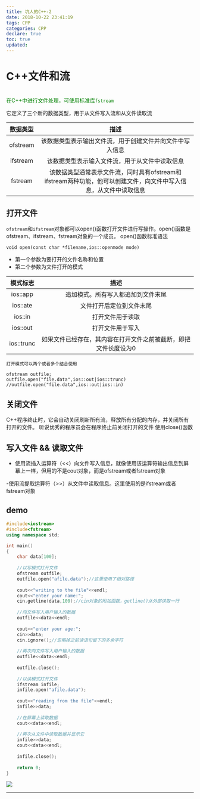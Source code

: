 ```yaml
---
title: 坑人的C++-2
date: 2018-10-22 23:41:19
tags: CPP
categories: CPP
declare: true
toc: true
updated:
---
```

# C++文件和流
<br><font color="green">在C++中进行文件处理，可使用标准库`fstream`</font>

它定义了三个新的数据类型，用于从文件写入流和从文件读取流

|数据类型|描述|
|:-:|:-:|
|ofstream|该数据类型表示输出文件流，用于创建文件并向文件中写入信息|
|ifstream|该数据类型表示输入文件流，用于从文件中读取信息|
|fstream|该数据类型通常表示文件流，同时具有ofstream和ifstream两种功能，他可以创建文件，向文件中写入信息，从文件中读取信息|

<!-- more -->

## 打开文件
`ofstream`和`ifstream`对象都可以open()函数打开文件进行写操作。open()函数是ofstream、ifstream、fstream对象的一个成员。
open()函数标准语法

	void open(const char *filename,ios::openmode mode)
- 第一个参数为要打开的文件名称和位置
- 第二个参数为文件打开的模式

|模式标志|描述|
|:-:|:-:|
|ios::app|追加模式。所有写入都追加到文件末尾|
|ios::ate|文件打开后定位到文件末尾|
|ios::in|打开文件用于读取|
|ios::out|打开文件用于写入|
|ios::trunc|如果文件已经存在，其内容在打开文件之前被截断，即把文件长度设为0|

`打开模式可以两个或者多个结合使用`

	ofstream outfile;
    outfile.open("file.data",ios::out|ios::trunc)
    //outfile.open("file.data",ios::out|ios::in)

## 关闭文件
C++程序终止时，它会自动关闭刷新所有流，释放所有分配的内存，并关闭所有打开的文件。
听说优秀的程序员会在程序终止前关闭打开的文件
	使用close()函数

## 写入文件 && 读取文件
- 使用流插入运算符（<<）向文件写入信息，就像使用该运算符输出信息到屏幕上一样，但用的不是cout对象，而是ofstream或者fstream对象

-使用流提取运算符（>>）从文件中读取信息。这里使用的是ifstream或者fstream对象

## demo 

```c++
#include<iostream>
#include<fstream>
using namespace std;

int main()
{
	char data[100];
	
	//以写模式打开文件 
	ofstream outfile;
	outfile.open("afile.data");//这里使用了相对路径 
	
	cout<<"writing to the file"<<endl;
	cout<<"enter your name:";
	cin.getline(data,100);//cin对象的附加函数，getline()从外部读取一行 
	
	//向文件写入用户输入的数据 
	outfile<<data<<endl;
	
	cout<<"enter your age:";
	cin>>data;
	cin.ignore();//忽略掉之前读语句留下的多余字符 
	
	//再次向文件写入用户输入的数据 
	outfile<<data<<endl;
	
	outfile.close();
	
	//以读模式打开文件 
	ifstream infile;
	infile.open("afile.data"); 
	
	cout<<"reading from the file"<<endl;
	infile>>data;
	
	//在屏幕上读取数据 
	cout<<data<<endl;
	
	//再次从文件中读取数据并显示它 
	infile>>data;
	cout<<data<<endl;
	
	infile.close();
	
	return 0;  
}
```
![](https://i.imgur.com/NkfTo7g.gif)


---